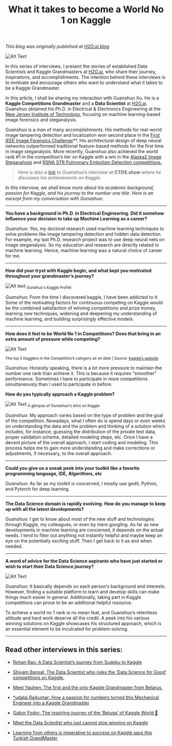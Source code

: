 ﻿---
toc: false
layout: post
description:  In conversation with Guanshuo Xu - A Data Scientist, Kaggle Competitions Grandmaster(Rank 1), and a Ph.D. in Electrical Engineering.
comments: true
categories: [Kaggle, Interviews]
image: images/2021-05-03-What it takes to become a World No 1 on Kaggle/0.png
show_image: true
show_tags: true
title: "What it takes to become a World No 1 on Kaggle"

---
*This blog was originally published at [H2O.ai blog](https://www.h2o.ai/blog/what-it-takes-to-become-a-world-no-1-on-kaggle/)*

![Alt Text](https://cdn-images-1.medium.com/max/3200/1*r4WH96j4QN3PxFygPByYkA.png)

In this series of interviews, I present the stories of established Data Scientists and Kaggle Grandmasters at [H2O.ai](https://www.h2o.ai/), who share their journey, inspirations, and accomplishments. The intention behind these interviews is to motivate and encourage others who want to understand what it takes to be a Kaggle Grandmaster.

In this article, I shall be sharing my interaction with Guanshuo Xu. He is a **Kaggle Competitions Grandmaster** and a **Data Scientist** at [H2O.ai](https://www.h2o.ai/). Guanshuo obtained his Ph.D. in Electrical & Electronics Engineering at the [New Jersey Institute of Technology](https://www.linkedin.com/school/njit/), focusing on machine learning-based image forensics and steganalysis.

Guanshuo is a man of many accomplishments. His methods for real-world image tampering detection and localization won second place in the [First IEEE Image Forensics Challenge](http://www.grip.unina.it/images/wifs2013/Ranking_Phase1.pdf)**. His architectural design of deep neural networks outperformed traditional feature-based methods for the first time in image steganalysis. More recently, Guanshuo also achieved the world rank #1 in the competition’s tier on Kaggle with a win in the [Alaska2 Image Steganalysis](https://www.kaggle.com/c/alaska2-image-steganalysis) and [RSNA STR Pulmonary Embolism Detection competitions.](https://www.kaggle.com/c/rsna-str-pulmonary-embolism-detection)
>  *Here is also a [link](https://www.youtube.com/watch?v=lkUhibNLMNk) to Guanshuo’s interview at **CTDS.show** where he discusses his achievements on Kaggle.*

*In this interview, we shall know more about his academic background, passion for Kaggle, and his journey to the number one title. Here is an excerpt from my conversation with Gunashuo:*

---


**You have a background in Ph.D. in Electrical Engineering. Did it somehow influence your decision to take up Machine Learning as a career?**

*Guanshuo*: Yes, my doctoral research used machine learning techniques to solve problems like image tampering detection and hidden data detection. For example, my last Ph.D. research project was to use deep neural nets on image steganalysis. So my education and research are directly related to machine learning. Hence, machine learning was a natural choice of career for me.

---

**How did your tryst with Kaggle begin, and what kept you motivated throughout your grandmaster’s journey?**

![Alt text](https://cdn-images-1.medium.com/max/2000/1*ZYeY6_LI2lqvazbBbo0g2g.png)
<sub>Gunahuo's Kaggle Profile</sub>


*Guanshuo*: From the time I discovered kaggle, I have been addicted to it. Some of the motivating factors for continuous competing on Kaggle would be the combined satisfaction of winning competitions and prize money, learning new techniques, widening and deepening my understanding of machine learning, and building surprisingly effective models.

---

**How does it feel to be World No 1 in Competitions? Does that bring in an extra amount of pressure while competing?**

![Alt Text](https://cdn-images-1.medium.com/max/2000/1*2WvRn4wGUVUsRz9GncpSQQ.png)

<sub>The top 5 Kagglers in the Competition’s category as on date | Source: [Kaggle’s website](https://www.kaggle.com/rankings)

*Guanshuo*: Honestly speaking, there is a lot more pressure to maintain the number one rank than achieve it. This is because it requires “smoother” performance. Sometimes I have to participate in more competitions simultaneously than I used to participate in before.

**How do you typically approach a Kaggle problem?**

![Alt Text](https://cdn-images-1.medium.com/max/2000/1*aVpsNQ44W5wtuObaoFdnoQ.png)
<sub>A glimpse of Gunashuo's wins on Kaggle</sub>

*Guanshuo*: My approach varies based on the type of problem and the goal of the competition. Nowadays, what I often do is spend days or even weeks on understanding the data and the problem and thinking of a solution which includes, for instance, guessing the distribution of the private test data, proper validation scheme, detailed modeling steps, etc. Once I have a decent picture of the overall approach, I start coding and modeling. This process helps me to gain more understanding and make corrections or adjustments, if necessary, to the overall approach.

---

**Could you give us a sneak peek into your toolkit like a favorite programming language, IDE, Algorithms, etc**

*Guanshuo*: As far as my toolkit is concerned, I mostly use gedit, Python, and Pytorch for deep learning.

---

**The Data Science domain is rapidly evolving. How do you manage to keep up with all the latest developments?**

*Guanshuo*: I get to know about most of the new stuff and technologies through Kaggle, my colleagues, or even by mere googling. As far as new developments in machine learning are concerned, it depends on the actual needs. I tend to filter out anything not instantly helpful and maybe keep an eye on the potentially exciting stuff. Then I get back to it as and when needed.

---

**A word of advice for the Data Science aspirants who have just started or wish to start their Data Science journey?**

![Alt Text](https://cdn-images-1.medium.com/max/2000/1*F-o-aTY6wHb3YZwFy7Cq5A.jpeg)

*Guanshuo*: It basically depends on each person’s background and interests. However, finding a suitable platform to learn and develop skills can make things much easier in general. Additionally, taking part in Kaggle competitions can prove to be an additional helpful resource.

To achieve a world no 1 rank is no mean feat, and Guanshuo’s relentless attitude and hard work deserve all the credit. A peek into his various winning solutions on Kaggle showcases his structured approach, which is an essential element to be inculcated for problem-solving.

---

## Read other interviews in this series:

* [Rohan Rao: A Data Scientist’s journey from Sudoku to Kaggle](https://towardsdatascience.com/a-data-scientists-journey-from-sudoku-to-kaggle-120876b7fa33)

* [Shivam Bansal: The Data Scientist who rules the ‘Data Science for Good’ competitions on Kaggle.](https://towardsdatascience.com/the-data-scientist-who-rules-the-data-science-for-good-competitions-on-kaggle-ab436595a29f)

* [Meet Yauhen: The first and the only Kaggle Grandmaster from Belarus.](https://towardsdatascience.com/meet-yauhen-the-first-and-the-only-kaggle-grandmaster-from-belarus-ee6ae3c86c65)

* [*udalai Rajkumar: How a passion for numbers turned this Mechanical Engineer into a Kaggle Grandmaster](https://towardsdatascience.com/how-a-passion-for-numbers-turned-this-mechanical-engineer-into-a-kaggle-grandmaster-8b1ae218afc)

* [Gabor Fodor: The inspiring journey of the ‘Beluga’ of Kaggle World 🐋](https://towardsdatascience.com/the-inspiring-journey-of-the-beluga-of-kaggle-world-5409e740a21b?sk=a500e2014feb175eae520931ff43b419)

* [Meet the Data Scientist who just cannot stop winning on Kaggle](https://towardsdatascience.com/meet-the-data-scientist-who-just-cannot-stop-winning-on-kaggle-dfc0e6fe88f8?sk=bd58ca871ab26ab13917b338020c4a0c)

* [Learning from others is imperative to success on Kaggle says this Turkish GrandMaster](https://towardsdatascience.com/learning-from-others-is-imperative-to-success-on-kaggle-says-this-turkish-grandmaster-d8b5bf28ac87?sk=940c646515035c18aca050bab1469364)



